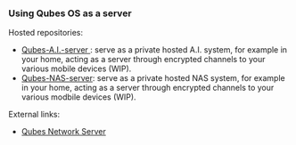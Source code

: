 ### Using Qubes OS as a server

Hosted repositories:

- [Qubes-A.I.-server ](https://github.com/Qubes-Community/Qubes-A.I.): serve as a private hosted A.I. system, for example in your home, acting as a server through encrypted channels to your various mobile devices (WIP).
- [Qubes-NAS-server](https://github.com/Qubes-Community/Qubes-NAS): serve as a private hosted NAS system, for example in your home, acting as a server through encrypted channels to your various modbile devices (WIP).


External links:

- [Qubes Network Server](https://github.com/Rudd-O/qubes-network-server)

